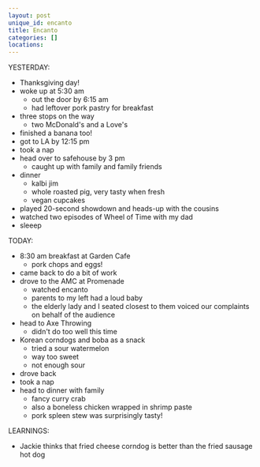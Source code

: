 ```yaml
---
layout: post
unique_id: encanto
title: Encanto
categories: []
locations: 
---
```


YESTERDAY:
* Thanksgiving day!
* woke up at 5:30 am
  * out the door by 6:15 am
  * had leftover pork pastry for breakfast
* three stops on the way
  * two McDonald's and a Love's
* finished a banana too!
* got to LA by 12:15 pm
* took a nap
* head over to safehouse by 3 pm
  * caught up with family and family friends
* dinner
  * kalbi jim
  * whole roasted pig, very tasty when fresh
  * vegan cupcakes
* played 20-second showdown and heads-up with the cousins
* watched two episodes of Wheel of Time with my dad
* sleeep

TODAY:
* 8:30 am breakfast at Garden Cafe
  * pork chops and eggs!
* came back to do a bit of work
* drove to the AMC at Promenade
  * watched encanto
  * parents to my left had a loud baby
  * the elderly lady and I seated closest to them voiced our complaints on behalf of the audience
* head to Axe Throwing
  * didn't do too well this time
* Korean corndogs and boba as a snack
  * tried a sour watermelon
  * way too sweet
  * not enough sour
* drove back
* took a nap
* head to dinner with family
  * fancy curry crab
  * also a boneless chicken wrapped in shrimp paste
  * pork spleen stew was surprisingly tasty!

LEARNINGS:
* Jackie thinks that fried cheese corndog is better than the fried sausage hot dog
